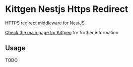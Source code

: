 # Kittgen Nestjs Https Redirect

HTTPS redirect middleware for NestJS.

[Check the main page for Kittgen](../../README.md) for further information.

## Usage

TODO
